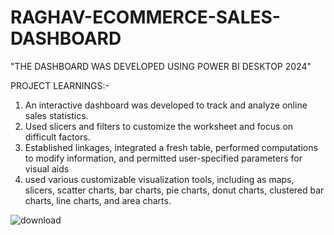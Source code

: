 # RAGHAV-ECOMMERCE-SALES-DASHBOARD
"THE DASHBOARD WAS DEVELOPED USING POWER BI DESKTOP 2024"

PROJECT LEARNINGS:- 

1. An interactive dashboard was developed to track and analyze online sales statistics.
2. Used slicers and filters to customize the worksheet and focus on difficult factors.
3. Established linkages, integrated a fresh table, performed computations to modify information, and permitted user-specified parameters for visual aids 
4. used various customizable visualization tools, including as maps, slicers, scatter charts, bar charts, pie charts, donut charts, clustered bar charts, line charts, and area charts.

![download](https://github.com/user-attachments/assets/1fe4176d-205b-41de-8752-b84f9b3cd453)
